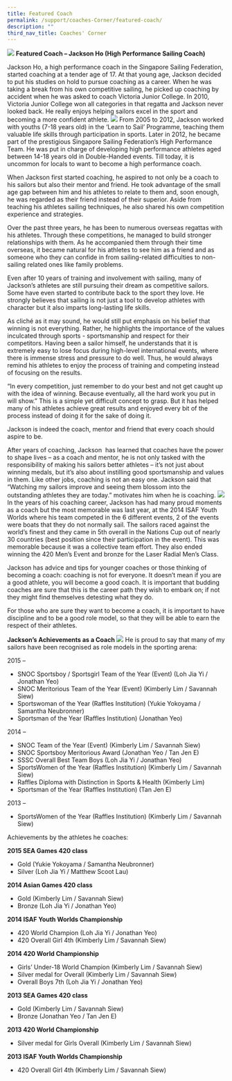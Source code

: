 ```yaml
---
title: Featured Coach
permalink: /support/coaches-Corner/featured-coach/
description: ""
third_nav_title: Coaches' Corner
---
```

![](/images/Support/Coache's%20Corner/Picture4.jpeg)
**Featured Coach – Jackson Ho (High Performance Sailing Coach)**

Jackson Ho, a high performance coach in the Singapore Sailing Federation, started coaching at a tender age of 17. At that young age, Jackson decided to put his studies on hold to pursue coaching as a career. When he was taking a break from his own competitive sailing, he picked up coaching by accident when he was asked to coach Victoria Junior College. In 2010, Victoria Junior College won all categories in that regatta and Jackson never looked back. He really enjoys helping sailors excel in the sport and becoming a more confident athlete.
![](/images/Support/Coache's%20Corner/Featured%20Coach/Picture1.jpeg)
From 2005 to 2012, Jackson worked with youths (7-18 years old) in the ‘Learn to Sail’ Programme, teaching them valuable life skills through participation in sports. Later in 2012, he became part of the prestigious Singapore Sailing Federation’s High Performance Team. He was put in charge of developing high performance athletes aged between 14-18 years old in Double-Handed events. Till today, it is uncommon for locals to want to become a high performance coach.

When Jackson first started coaching, he aspired to not only be a coach to his sailors but also their mentor and friend. He took advantage of the small age gap between him and his athletes to relate to them and, soon enough, he was regarded as their friend instead of their superior. Aside from teaching his athletes sailing techniques, he also shared his own competition experience and strategies.

Over the past three years, he has been to numerous overseas regattas with his athletes. Through these competitions, he managed to build stronger relationships with them. As he accompanied them through their time overseas, it became natural for his athletes to see him as a friend and as someone who they can confide in from sailing-related difficulties to non-sailing related ones like family problems.

Even after 10 years of training and involvement with sailing, many of Jackson’s athletes are still pursuing their dream as competitive sailors. Some have even started to contribute back to the sport they love. He strongly believes that sailing is not just a tool to develop athletes with character but it also imparts long-lasting life skills.

As cliché as it may sound, he would still put emphasis on his belief that winning is not everything. Rather, he highlights the importance of the values inculcated through sports - sportsmanship and respect for their competitors. Having been a sailor himself, he understands that it is extremely easy to lose focus during high-level international events, where there is immense stress and pressure to do well. Thus, he would always remind his athletes to enjoy the process of training and competing instead of focusing on the results.

“In every competition, just remember to do your best and not get caught up with the idea of winning. Because eventually, all the hard work you put in will show.” This is a simple yet difficult concept to grasp. But it has helped many of his athletes achieve great results and enjoyed every bit of the process instead of doing it for the sake of doing it.

Jackson is indeed the coach, mentor and friend that every coach should aspire to be.  

After years of coaching, Jackson  has learned that coaches have the power to shape lives – as a coach and mentor, he is not only tasked with the responsibility of making his sailors better athletes – it’s not just about winning medals, but it’s also about instilling good sportsmanship and values in them. Like other jobs, coaching is not an easy one. Jackson said that “Watching my sailors improve and seeing them blossom into the outstanding athletes they are today.” motivates him when he is coaching.
![](/images/Support/Coache's%20Corner/Featured%20Coach/Picture2.jpeg)
In the years of his coaching career, Jackson has had many proud moments as a coach but the most memorable was last year, at the 2014 ISAF Youth Worlds where his team competed in the 6 different events, 2 of the events were boats that they do not normally sail. The sailors raced against the world’s finest and they came in 5th overall in the Nations Cup out of nearly 30 countries (best position since their participation in the event). This was memorable because it was a collective team effort. They also ended winning the 420 Men’s Event and bronze for the Laser Radial Men’s Class.

Jackson has advice and tips for younger coaches or those thinking of becoming a coach: coaching is not for everyone. It doesn’t mean if you are a good athlete, you will become a good coach. It is important that budding coaches are sure that this is the career path they wish to embark on; if not they might find themselves detesting what they do.

For those who are sure they want to become a coach, it is important to have discipline and to be a good role model, so that they will be able to earn the respect of their athletes.

**Jackson’s Achievements as a Coach**
![](/images/Support/Coache's%20Corner/Featured%20Coach/Picture3.jpeg)
He is proud to say that many of my sailors have been recognised as role models in the sporting arena:

2015 –

*   SNOC Sportsboy / Sportsgirl Team of the Year (Event) (Loh Jia Yi / Jonathan Yeo)
*   SNOC Meritorious Team of the Year (Event) (Kimberly Lim / Savannah Siew)
*   Sportswoman of the Year (Raffles Institution) (Yukie Yokoyama / Samantha Neubronner)
*   Sportsman of the Year (Raffles Institution) (Jonathan Yeo)

2014 –

*   SNOC Team of the Year (Event) (Kimberly Lim / Savannah Siew)
*   SNOC Sportsboy Meritorious Award (Jonathan Yeo / Tan Jen E)
*   SSSC Overall Best Team Boys (Loh Jia Yi / Jonathan Yeo)
*   SportsWomen of the Year (Raffles Institution) (Kimberly Lim / Savannah Siew)
*   Raffles Diploma with Distinction in Sports & Health (Kimberly Lim)
*   Sportsman of the Year (Raffles Institution) (Tan Jen E)

2013 –

*   SportsWomen of the Year (Raffles Institution) (Kimberly Lim / Savannah Siew)

Achievements by the athletes he coaches:

**2015 SEA Games 420 class**

*   Gold (Yukie Yokoyama / Samantha Neubronner)
*   Silver (Loh Jia Yi / Matthew Scoot Lau)

**2014 Asian Games 420 class**

*   Gold (Kimberly Lim / Savannah Siew)
*   Bronze (Loh Jia Yi / Jonathan Yeo)

**2014 ISAF Youth Worlds Championship**

*   420 World Champion (Loh Jia Yi / Jonathan Yeo)
*   420 Overall Girl 4th (Kimberly Lim / Savannah Siew)

**2014 420 World Championship**

*   Girls’ Under-18 World Champion (Kimberly Lim / Savannah Siew)
*   Silver medal for Overall (Kimberly Lim / Savannah Siew)
*   Overall Boys 7th (Loh Jia Yi / Jonathan Yeo)

**2013 SEA Games 420 class**

*   Gold (Kimberly Lim / Savannah Siew)
*   Bronze (Jonathan Yeo / Tan Jen E)

**2013 420 World Championship**

*   Silver medal for Girls Overall (Kimberly Lim / Savannah Siew)

**2013 ISAF Youth Worlds Championship**

*   420 Overall Girl 4th (Kimberly Lim / Savannah Siew)